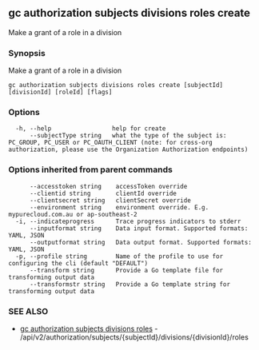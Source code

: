## gc authorization subjects divisions roles create

Make a grant of a role in a division

### Synopsis

Make a grant of a role in a division

```
gc authorization subjects divisions roles create [subjectId] [divisionId] [roleId] [flags]
```

### Options

```
  -h, --help                 help for create
      --subjectType string   what the type of the subject is: PC_GROUP, PC_USER or PC_OAUTH_CLIENT (note: for cross-org authorization, please use the Organization Authorization endpoints)
```

### Options inherited from parent commands

```
      --accesstoken string    accessToken override
      --clientid string       clientId override
      --clientsecret string   clientSecret override
      --environment string    environment override. E.g. mypurecloud.com.au or ap-southeast-2
  -i, --indicateprogress      Trace progress indicators to stderr
      --inputformat string    Data input format. Supported formats: YAML, JSON
      --outputformat string   Data output format. Supported formats: YAML, JSON
  -p, --profile string        Name of the profile to use for configuring the cli (default "DEFAULT")
      --transform string      Provide a Go template file for transforming output data
      --transformstr string   Provide a Go template string for transforming output data
```

### SEE ALSO

* [gc authorization subjects divisions roles](gc_authorization_subjects_divisions_roles.html)	 - /api/v2/authorization/subjects/{subjectId}/divisions/{divisionId}/roles


